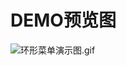 # DEMO预览图<br>

![环形菜单演示图.gif](http://upload-images.jianshu.io/upload_images/3884117-22ddde67638f21b9.gif?imageMogr2/auto-orient/strip)


